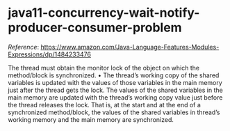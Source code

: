 # java11-concurrency-wait-notify-producer-consumer-problem

_Reference_: https://www.amazon.com/Java-Language-Features-Modules-Expressions/dp/1484233476

The thread must obtain the monitor lock of the object on which the method/block is
synchronized.
• The thread’s working copy of the shared variables is updated with the values of those
variables in the main memory just after the thread gets the lock. The values of the
shared variables in the main memory are updated with the thread’s working copy
value just before the thread releases the lock. That is, at the start and at the end of a
synchronized method/block, the values of the shared variables in thread’s working
memory and the main memory are synchronized.